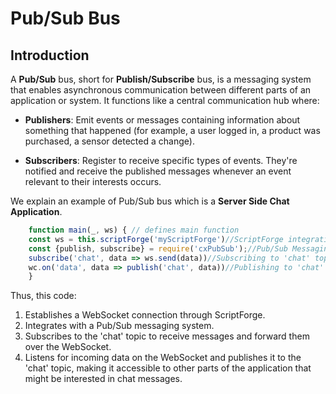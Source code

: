 # Pub/Sub Bus

## Introduction

A **Pub/Sub** bus, short for **Publish/Subscribe** bus, is a messaging system that enables asynchronous communication between different parts of an application or system. It functions like a central communication hub where:

* **Publishers**: Emit events or messages containing information about something that happened (for example, a user logged in, a product was purchased, a sensor detected a change).

* **Subscribers**: Register to receive specific types of events. They're notified and receive the published messages whenever an event relevant to their interests occurs.

We explain an example of Pub/Sub bus which is a **Server Side Chat Application**.

```js linenums="1"
    function main(_, ws) { // defines main function
	const ws = this.scriptForge('myScriptForge')//ScriptForge integration
	const {publish, subscribe} = require('cxPubSub');//Pub/Sub Messaging:
	subscribe('chat', data => ws.send(data))//Subscribing to 'chat' topic
	wc.on('data', data => publish('chat', data))//Publishing to 'chat' topic
	}
```

Thus, this code:

1. Establishes a WebSocket connection through ScriptForge.
2. Integrates with a Pub/Sub messaging system.
3. Subscribes to the 'chat' topic to receive messages and forward them over the WebSocket.
4. Listens for incoming data on the WebSocket and publishes it to the 'chat' topic, making it accessible to other parts of the application that might be interested in chat messages.
